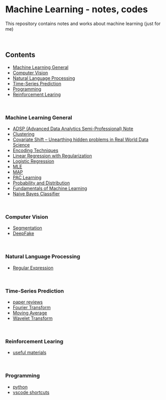 # Machine Learning - notes, codes

This repository contains notes and works about machine learning (just for me)

<br>

## Contents

* [Machine Learning General](#machine-learning-general)
* [Computer Vision](#computer-vision)
* [Natural Language Processing](#natural-language-processing)
* [Time-Series Prediction](#Time-Series-Prediction)
* [Programming](#Programming)
* [Reinforcement Learing](#Reinforcement-Learing)
<!-- * [Recommender System](#recommender-system) -->

<br>

### Machine Learning General 
- [ADSP (Advanced Data Analytics Semi-Professional) Note](https://www.notion.so/saewonyang/ADSP-68a38dd3556b4a0a87fc4cbb953374ef)
- [Clustering](https://www.notion.so/saewonyang/Clustering-05282a69f35047c6aea2ea1ab8b2c685)
- [Covariate Shift – Unearthing hidden problems in Real World Data Science](https://www.notion.so/saewonyang/Covariate-Shift-Unearthing-hidden-problems-in-Real-World-Data-Science-793c82672d4a430b89fadca059ef8c77)
- [Encoding Techniques](https://www.notion.so/saewonyang/Encoding-Techniques-67db9e49f7f34ba7ae0a78cc1fb711fb)
- [Linear Regression with Regularization](https://www.notion.so/saewonyang/Linear-Regression-with-Regularization-38e891f1907840389deb7a81ee5f447a#804741d58b7d4f56907308e320d41dec)
- [Logistic Regression](https://www.notion.so/saewonyang/Logistic-Regression-a2c005161b0b4ba7b05cd31f256bd5de)
- [MLE](https://www.notion.so/saewonyang/Maximum-Likelihood-Estimation-904a8fecf7a34202bcbbff39397fa824)
- [MAP](https://www.notion.so/saewonyang/Maximum-Posterior-Estimation-a4e7cc5d83ff4d1387a303d2cf1f93fd)
- [PAC Learning](https://www.notion.so/saewonyang/PAC-Learning-a82eaf1025e3400bb70b30d3f7bca24b)
- [Probability and Distribution](https://www.notion.so/saewonyang/Probability-and-Distribution-999a88bc873c4aed8ec84cf3542241aa)
- [Fundamentals of Machine Learning](https://www.notion.so/saewonyang/Fundamentals-of-Machine-Learning-a4388392a33141d69955dc199889c270)
- [Naive Bayes Classifier](https://www.notion.so/saewonyang/Naive-Bayes-Classifier-65d4c600bd6d403b82b20233e15ae60d)

<br>

### Computer Vision
- [Segmentation](https://www.notion.so/saewonyang/Segmentation-4029f1bd18e2412abf85ab823b076ae3)
- [DeepFake](https://www.notion.so/saewonyang/DeepFake-6d00def61f9848e0896a616014b81903)

<br>

### Natural Language Processing
- [Regular Expression](https://www.notion.so/saewonyang/Regular-Expression-5de9b0ba09dc49208ea4c4dd945f242a)


<br>


### Time-Series Prediction
- [paper reviews](https://www.notion.so/saewonyang/papers-2fb144c4a63a440ba32f6428bb4ecf4d)
- [Fourier Transform](https://www.notion.so/saewonyang/Fourier-Transforms-c07eb224248a425ab65dc69452e2ebc1)
- [Moving Average](https://www.notion.so/saewonyang/Moving-Average-1dde4db5719b4b4c8c58326146979b09)
- [Wavelet Transform](https://www.notion.so/saewonyang/Wavelet-Transform-3648403b8ae5434bbee6618b53c53b39)

<br>


<!-- ### Recommender System  -->


### Reinforcement Learing

- [useful materials](https://drive.google.com/drive/u/0/folders/1ggpMuVJzsOWB8BORK1OBvRQy7t4rosAm)

<br>

### Programming
- [python](https://www.notion.so/saewonyang/Python-521c1a4416dc477c847dc19a00bcd18f)
- [vscode shortcuts](https://www.notion.so/saewonyang/vscode-a10fdd210ce74418a9fa45d6b9fa7b0c)
